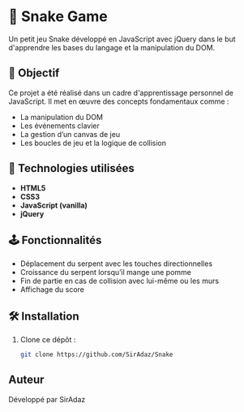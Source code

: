 # 🐍 Snake Game

Un petit jeu Snake développé en JavaScript avec jQuery dans le but d'apprendre les bases du langage et la manipulation du DOM.

## 🎯 Objectif

Ce projet a été réalisé dans un cadre d'apprentissage personnel de JavaScript. Il met en œuvre des concepts fondamentaux comme :
- La manipulation du DOM
- Les événements clavier
- La gestion d’un canvas de jeu
- Les boucles de jeu et la logique de collision

## 🚀 Technologies utilisées

- **HTML5**
- **CSS3**
- **JavaScript (vanilla)**
- **jQuery**

## 🕹️ Fonctionnalités

- Déplacement du serpent avec les touches directionnelles
- Croissance du serpent lorsqu’il mange une pomme
- Fin de partie en cas de collision avec lui-même ou les murs
- Affichage du score

## 🛠️ Installation

1. Clone ce dépôt :
   ```bash
   git clone https://github.com/SirAdaz/Snake

## Auteur

Développé par SirAdaz
